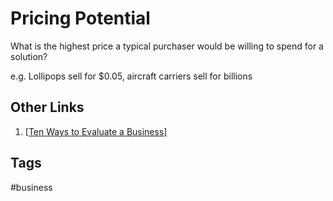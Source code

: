 # Pricing Potential

What is the highest price a typical purchaser would be willing to spend for a solution?  

e.g. Lollipops sell for $0.05, aircraft carriers sell for billions  

## Other Links
1. [\[Ten Ways to Evaluate a Business\]](../202203182053)

## Tags
#business
